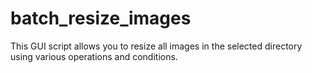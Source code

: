 # batch_resize_images
This GUI script allows you to resize all images in the selected directory using various operations and conditions.
